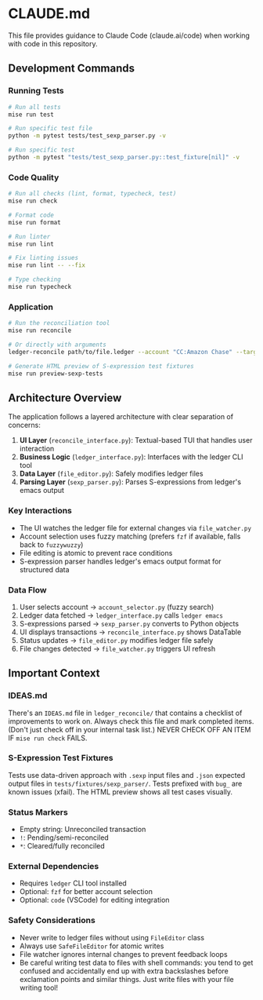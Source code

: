 # CLAUDE.md

This file provides guidance to Claude Code (claude.ai/code) when working with code in this repository.

## Development Commands

### Running Tests
```bash
# Run all tests
mise run test

# Run specific test file
python -m pytest tests/test_sexp_parser.py -v

# Run specific test
python -m pytest "tests/test_sexp_parser.py::test_fixture[nil]" -v
```

### Code Quality
```bash
# Run all checks (lint, format, typecheck, test)
mise run check

# Format code
mise run format

# Run linter
mise run lint

# Fix linting issues
mise run lint -- --fix

# Type checking
mise run typecheck
```

### Application
```bash
# Run the reconciliation tool
mise run reconcile

# Or directly with arguments
ledger-reconcile path/to/file.ledger --account "CC:Amazon Chase" --target "$1,234.56"

# Generate HTML preview of S-expression test fixtures
mise run preview-sexp-tests
```

## Architecture Overview

The application follows a layered architecture with clear separation of concerns:

1. **UI Layer** (`reconcile_interface.py`): Textual-based TUI that handles user interaction
2. **Business Logic** (`ledger_interface.py`): Interfaces with the ledger CLI tool
3. **Data Layer** (`file_editor.py`): Safely modifies ledger files
4. **Parsing Layer** (`sexp_parser.py`): Parses S-expressions from ledger's emacs output

### Key Interactions

- The UI watches the ledger file for external changes via `file_watcher.py`
- Account selection uses fuzzy matching (prefers `fzf` if available, falls back to `fuzzywuzzy`)
- File editing is atomic to prevent race conditions
- S-expression parser handles ledger's emacs output format for structured data

### Data Flow
1. User selects account → `account_selector.py` (fuzzy search)
2. Ledger data fetched → `ledger_interface.py` calls `ledger emacs`
3. S-expressions parsed → `sexp_parser.py` converts to Python objects
4. UI displays transactions → `reconcile_interface.py` shows DataTable
5. Status updates → `file_editor.py` modifies ledger file safely
6. File changes detected → `file_watcher.py` triggers UI refresh

## Important Context

### IDEAS.md
There's an `IDEAS.md` file in `ledger_reconcile/` that contains a checklist of improvements to work on. Always check this file and mark completed items. (Don't just check off in your internal task list.) NEVER CHECK OFF AN ITEM IF `mise run check` FAILS.

### S-Expression Test Fixtures
Tests use data-driven approach with `.sexp` input files and `.json` expected output files in `tests/fixtures/sexp_parser/`. Tests prefixed with `bug_` are known issues (xfail). The HTML preview shows all test cases visually.

### Status Markers
- Empty string: Unreconciled transaction
- `!`: Pending/semi-reconciled
- `*`: Cleared/fully reconciled

### External Dependencies
- Requires `ledger` CLI tool installed
- Optional: `fzf` for better account selection
- Optional: `code` (VSCode) for editing integration

### Safety Considerations
- Never write to ledger files without using `FileEditor` class
- Always use `SafeFileEditor` for atomic writes
- File watcher ignores internal changes to prevent feedback loops
- Be careful writing test data to files with shell commands: you tend to get confused and accidentally end up with extra backslashes before exclamation points and similar things. Just write files with your file writing tool!
